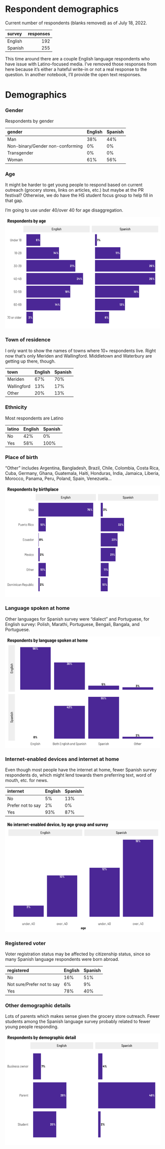 Respondent demographics
================

Current number of respondents (blanks removed) as of July 18, 2022.

| survey  | responses |
|:--------|----------:|
| English |       192 |
| Spanish |       255 |

This time around there are a couple English language respondents who
have issue with Latino-focused media. I’ve removed those responses from
here because it’s either a hateful write-in or not a real response to
the question. In another notebook, I’ll provide the open text responses.

# Demographics

### Gender

Respondents by gender

| gender                           | English | Spanish |
|:---------------------------------|:--------|:--------|
| Man                              | 38%     | 44%     |
| Non-binary/Gender non-conforming | 0%      | 0%      |
| Transgender                      | 0%      | 0%      |
| Woman                            | 61%     | 56%     |

### Age

It might be harder to get young people to respond based on current
outreach (grocery stores, links on articles, etc.) but maybe at the PR
festival? Otherwise, we do have the HS student focus group to help fill
in that gap.

I’m going to use under 40/over 40 for age disaggregation.

![](demographics_files/figure-gfm/unnamed-chunk-8-1.png)<!-- -->

### Town of residence

I only want to show the names of towns where 10+ respondents live. Right
now that’s only Meriden and Wallingford. Middletown and Waterbury are
getting up there, though.

| town        | English | Spanish |
|:------------|:--------|:--------|
| Meriden     | 67%     | 70%     |
| Wallingford | 13%     | 17%     |
| Other       | 20%     | 13%     |

### Ethnicity

Most respondents are Latino

| latino | English | Spanish |
|:-------|:--------|:--------|
| No     | 42%     | 0%      |
| Yes    | 58%     | 100%    |

### Place of birth

“Other” includes Argentina, Bangladesh, Brazil, Chile, Colombia, Costa
Rica, Cuba, Germany, Ghana, Guatemala, Haiti, Honduras, India, Jamaica,
Liberia, Morocco, Panama, Peru, Poland, Spain, Venezuela…

![](demographics_files/figure-gfm/unnamed-chunk-14-1.png)<!-- -->

### Language spoken at home

Other languages for Spanish survey were “dialect” and Portuguese, for
English survey: Polish, Marathi, Portuguese, Bengali, Bangala, and
Portuguese.

![](demographics_files/figure-gfm/unnamed-chunk-16-1.png)<!-- -->

### Internet-enabled devices and internet at home

Even though most people have the internet at home, fewer Spanish survey
respondents do, which might lend towards them preferring text, word of
mouth, etc. for news.

| internet          | English | Spanish |
|:------------------|:--------|:--------|
| No                | 5%      | 13%     |
| Prefer not to say | 2%      | 0%      |
| Yes               | 93%     | 87%     |

![](demographics_files/figure-gfm/unnamed-chunk-20-1.png)<!-- -->

### Registered voter

Voter registration status may be affected by citizenship status, since
so many Spanish language respondents were born abroad.

| registered                 | English | Spanish |
|:---------------------------|:--------|:--------|
| No                         | 16%     | 51%     |
| Not sure/Prefer not to say | 6%      | 9%      |
| Yes                        | 78%     | 40%     |

### Other demographic details

Lots of parents which makes sense given the grocery store outreach.
Fewer students among the Spanish language survey probably related to
fewer young people responding.

![](demographics_files/figure-gfm/unnamed-chunk-24-1.png)<!-- -->
